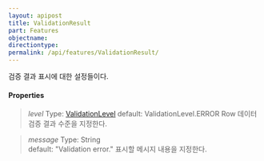 ```yaml
---
layout: apipost
title: ValidationResult
part: Features
objectname: 
directiontype: 
permalink: /api/features/ValidationResult/
---
```



검증 결과 표시에 대한 설정들이다.

#### Properties

> *level* 
> Type: [ValidationLevel](/api/features/)
> default: ValidationLevel.ERROR
> Row 데이터 검증 결과 수준을 지정한다.

> *message* 
> Type: String  
> default: "Validation error." 
> 표시할 메시지 내용을 지정한다.

